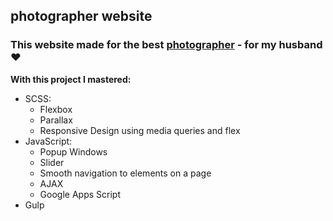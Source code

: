 ## photographer website   
### This website made for the best [photographer](https://elchonock.github.io/parfeniuk_photo_dist/) - for my husband ❤️


**With this project I mastered:**
* SCSS:
   * Flexbox
   * Parallax
   * Responsive Design using media queries and flex
* JavaScript:
   * Popup Windows
   * Slider
   * Smooth navigation to elements on a page
   * AJAX
   * Google Apps Script
* Gulp
    
 
